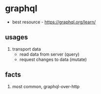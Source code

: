 # graphql

- best resource - https://graphql.org/learn/

## usages

1. transport data
   - read data from server (query)
   - request changes to data (mutate)

## facts

1. most common, graphql-over-http

